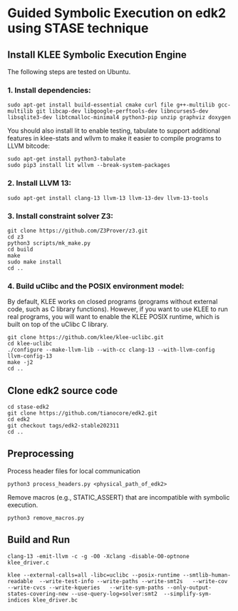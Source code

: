 # Guided Symbolic Execution on edk2 using STASE technique 

## Install KLEE Symbolic Execution Engine
The following steps are tested on Ubuntu.
### 1. Install dependencies:
```
sudo apt-get install build-essential cmake curl file g++-multilib gcc-multilib git libcap-dev libgoogle-perftools-dev libncurses5-dev libsqlite3-dev libtcmalloc-minimal4 python3-pip unzip graphviz doxygen
```
You should also install lit to enable testing, tabulate to support additional features in klee-stats and wllvm to make it easier to compile programs to LLVM bitcode:
```
sudo apt-get install python3-tabulate
sudo pip3 install lit wllvm --break-system-packages
```
### 2. Install LLVM 13:
```
sudo apt-get install clang-13 llvm-13 llvm-13-dev llvm-13-tools
```
### 3. Install constraint solver Z3:
```
git clone https://github.com/Z3Prover/z3.git
cd z3
python3 scripts/mk_make.py
cd build
make
sudo make install
cd ..
```
### 4. Build uClibc and the POSIX environment model: 
By default, KLEE works on closed programs (programs without external code, such as C library functions). However, if you want to use KLEE to run real programs, you will want to enable the KLEE POSIX runtime, which is built on top of the uClibc C library.
```
git clone https://github.com/klee/klee-uclibc.git
cd klee-uclibc
./configure --make-llvm-lib --with-cc clang-13 --with-llvm-config llvm-config-13
make -j2
cd ..
```

## Clone edk2 source code

```
cd stase-edk2
git clone https://github.com/tianocore/edk2.git
cd edk2
git checkout tags/edk2-stable202311
cd ..
```

## Preprocessing
Process header files for local communication
```
python3 process_headers.py <physical_path_of_edk2>
```

Remove macros (e.g., STATIC_ASSERT) that are incompatible with symbolic execution.
```
python3 remove_macros.py
```

## Build and Run
```
clang-13 -emit-llvm -c -g -O0 -Xclang -disable-O0-optnone klee_driver.c

klee --external-calls=all -libc=uclibc --posix-runtime --smtlib-human-readable  --write-test-info --write-paths --write-smt2s   --write-cov  --write-cvcs --write-kqueries   --write-sym-paths --only-output-states-covering-new --use-query-log=solver:smt2  --simplify-sym-indices klee_driver.bc

```



